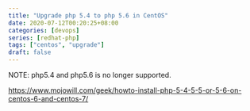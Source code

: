 ```yaml
---
title: "Upgrade php 5.4 to php 5.6 in CentOS"
date: 2020-07-12T00:20:25+08:00
categories: [devops]
series: [redhat-php]
tags: ["centos", "upgrade"]
draft: false
---
```


NOTE: php5.4 and php5.6 is no longer supported.

https://www.mojowill.com/geek/howto-install-php-5-4-5-5-or-5-6-on-centos-6-and-centos-7/
